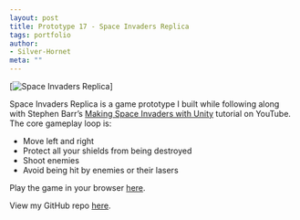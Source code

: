 ```yaml
---
layout: post
title: Prototype 17 - Space Invaders Replica
tags: portfolio
author:
- Silver-Hornet
meta: ""
---
```


[![Space Invaders Replica]({{site.url}}/space-invaders-replica.png)]

Space Invaders Replica is a game prototype I built while following along with Stephen Barr’s [Making Space Invaders with Unity](https://www.youtube.com/watch?v=cnfwNzpoIlA) tutorial on YouTube. The core gameplay loop is:

- Move left and right
- Protect all your shields from being destroyed
- Shoot enemies
- Avoid being hit by enemies or their lasers

Play the game in your browser [here](https://play.unity.com/mg/other/stephen-barr-s-space-invaders-replica).

View my GitHub repo [here](https://github.com/silver-hornet/space-invaders-replica).